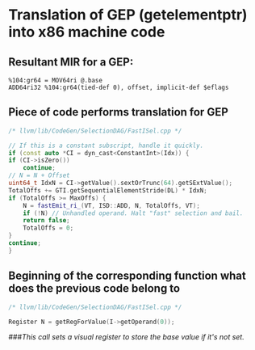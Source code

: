 # Translation of GEP (getelementptr) into x86 machine code

## Resultant MIR for a GEP:
```
%104:gr64 = MOV64ri @.base
ADD64ri32 %104:gr64(tied-def 0), offset, implicit-def $eflags
```

## Piece of code performs translation for GEP
```c++
/* llvm/lib/CodeGen/SelectionDAG/FastISel.cpp */

// If this is a constant subscript, handle it quickly.
if (const auto *CI = dyn_cast<ConstantInt>(Idx)) {
if (CI->isZero())
    continue;
// N = N + Offset
uint64_t IdxN = CI->getValue().sextOrTrunc(64).getSExtValue();
TotalOffs += GTI.getSequentialElementStride(DL) * IdxN;
if (TotalOffs >= MaxOffs) {
    N = fastEmit_ri_(VT, ISD::ADD, N, TotalOffs, VT);
    if (!N) // Unhandled operand. Halt "fast" selection and bail.
    return false;
    TotalOffs = 0;
}
continue;
}
```

## Beginning of the corresponding function what does the previous code belong to
```c++
/* llvm/lib/CodeGen/SelectionDAG/FastISel.cpp */

Register N = getRegForValue(I->getOperand(0));
```
###_This call sets a visual register to store the base value if it's not set._